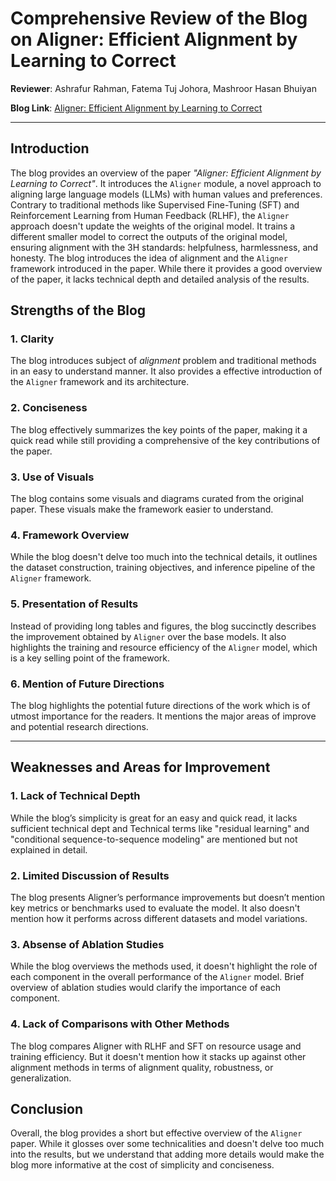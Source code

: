 # Comprehensive Review of the Blog on Aligner: Efficient Alignment by Learning to Correct  

**Reviewer**: Ashrafur Rahman, Fatema Tuj Johora, Mashroor Hasan Bhuiyan

**Blog Link**: [Aligner: Efficient Alignment by Learning to Correct](https://github.com/Tanveer2719/Machine-Learning-Blogs/tree/main/Aligner)

---

## **Introduction**  
The blog provides an overview of the paper 
*"Aligner: Efficient Alignment by Learning to Correct"*. 
It introduces the `Aligner` module, a novel approach to aligning large language models (LLMs) with human values and preferences. Contrary to traditional methods like Supervised Fine-Tuning (SFT) and Reinforcement Learning from Human Feedback (RLHF),
the `Aligner` approach doesn't update the weights of the original model. It trains
a different smaller model to correct the outputs of the original model, ensuring alignment with the 3H standards: helpfulness, harmlessness, and honesty.
The blog introduces the idea of alignment and the `Aligner` framework introduced
in the paper. While there it provides a good overview of the paper, it lacks
technical depth and detailed analysis of the results. 

## **Strengths of the Blog**  

### **1. Clarity**  
The blog introduces subject of *alignment* problem and traditional
methods in an easy to understand manner. It also provides a  effective introduction of the `Aligner` framework and its architecture.


### **2. Conciseness**  
The blog effectively summarizes the key points of the paper, making it a quick read while still providing a comprehensive of the 
key contributions of the paper.

### **3. Use of Visuals**  
The blog contains some visuals and diagrams curated from the original paper. These visuals make the framework easier to 
understand.

### **4. Framework Overview**
While the blog doesn't delve too much into the technical details,
it outlines the dataset construction, training objectives, and inference pipeline of the `Aligner` framework.

### **5. Presentation of Results**  
Instead of providing long tables and figures, the blog succinctly 
describes the improvement obtained by `Aligner` over the base 
models. It also highlights the training and resource efficiency of the `Aligner` model, which is a key selling point of the framework.

### **6. Mention of Future Directions**  
The blog highlights the potential future directions of the
work which is of utmost importance for the readers. It mentions
the major areas of improve and potential research directions.

---

## **Weaknesses and Areas for Improvement**  

### **1. Lack of Technical Depth**  
While the blog’s simplicity is great for an easy and quick read, it 
lacks sufficient technical dept and
Technical terms like "residual learning" and "conditional sequence-to-sequence modeling" are mentioned but not explained in detail.

### **2. Limited Discussion of Results**  
The blog presents Aligner’s performance improvements but doesn’t mention key metrics or benchmarks used to evaluate the model.
It also doesn't mention how it performs across different datasets
and model variations.

### **3. Absense of Ablation Studies**
While the blog overviews the methods used, it doesn't highlight
the role of each component in the overall performance of the `Aligner` model. Brief overview of ablation studies would 
clarify the importance of each component.

### **4. Lack of Comparisons with Other Methods**  
The blog compares Aligner with RLHF and SFT on resource usage and training efficiency. But it doesn't mention how it stacks
up against other alignment methods in terms of alignment quality, robustness, or generalization.


## **Conclusion**  

Overall, the blog provides a short but effective overview of the
`Aligner` paper. While it glosses over some technicalities and doesn't delve too much into the results, but we understand that
adding more details would make the blog more informative at the
cost of simplicity and conciseness.